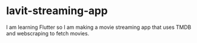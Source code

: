 # lavit-streaming-app
I am learning Flutter so I am making a movie streaming app that uses TMDB and webscraping to fetch movies.
